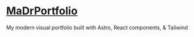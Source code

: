# [MaDrPortfolio](https://MaDr.blog)
My modern visual portfolio built with Astro, React components, &amp; Tailwind
